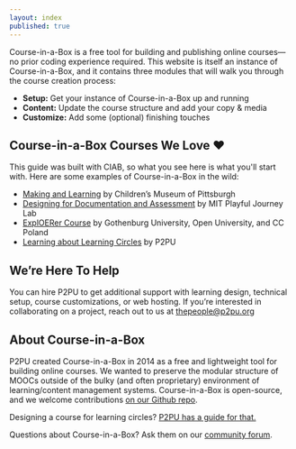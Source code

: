```yaml
---
layout: index
published: true
---
```


Course-in-a-Box is a free tool for building and publishing online courses—no prior coding experience required. This website is itself an instance of Course-in-a-Box, and it contains three modules that will walk you through the course creation process: 
* **Setup:** Get your instance of Course-in-a-Box up and running
* **Content:** Update the course structure and add your copy & media
* **Customize:** Add some (optional) finishing touches

## Course-in-a-Box Courses We Love ❤️
This guide was built with CIAB, so what you see here is what you'll start with. Here are some examples of Course-in-a-Box in the wild:

* [Making and Learning](http://p2pu.github.io/makingandlearning/) by Children’s Museum of Pittsburgh
* [Designing for Documentation and Assessment](https://playfulmit.github.io/beyond-rubrics/) by MIT Playful Journey Lab
* [ExplOERer Course](http://www.exploerercourse.org/en/) by Gothenburg University, Open University, and CC Poland
* [Learning about Learning Circles](https://p2pu.github.io/learning-about-learning-circles/)  by P2PU

## We’re Here To Help 

You can hire P2PU to get additional support with learning design, technical setup, course customizations, or web hosting. If you’re interested in collaborating on a project, reach out to us at thepeople@p2pu.org

## About Course-in-a-Box

P2PU created Course-in-a-Box in 2014 as a free and lightweight tool for building online courses. We wanted to preserve the modular structure of MOOCs outside of the bulky (and often proprietary) environment of learning/content management systems. Course-in-a-Box is open-source, and we welcome contributions [on our Github repo](https://github.com/p2pu/course-in-a-box).

Designing a course for learning circles? [P2PU has a guide for that.](https://docs.google.com/document/u/1/d/116fJM3GS7XDzilUOL_ynMZ0yTncUD6aVUbcQKsTra6U/edit#heading=h.l36tzg40xcgr)

Questions about Course-in-a-Box? Ask them on our [community forum](https://community.p2pu.org/c/tech/course-in-a-box/78).
